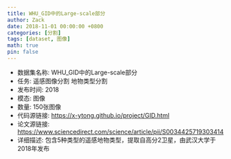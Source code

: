 ```yaml
---
title: WHU_GID中的Large-scale部分
author: Zack
date: 2018-11-01 00:00:00 +0800
categories: [分割]
tags: [dataset, 图像]
math: true
pin: false
---
```

- 数据集名称: WHU_GID中的Large-scale部分
- 任务: 遥感图像分割 地物类型分割
- 发布时间: 2018
- 模态: 图像
- 数量: 150张图像
- 代码源链接: https://x-ytong.github.io/project/GID.html
- 论文源链接: https://www.sciencedirect.com/science/article/pii/S0034425719303414
- 详细描述: 包含5种类型的遥感地物类型，提取自高分2卫星，由武汉大学于2018年发布
